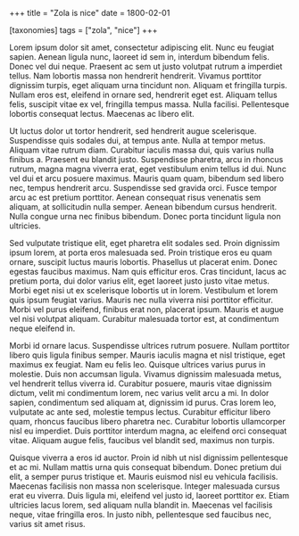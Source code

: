 +++
title = "Zola is nice"
date = 1800-02-01

[taxonomies]
tags = ["zola", "nice"]
+++

Lorem ipsum dolor sit amet, consectetur adipiscing elit. Nunc eu feugiat sapien. Aenean ligula nunc, laoreet id sem in,
interdum bibendum felis. Donec vel dui neque. Praesent ac sem ut justo volutpat rutrum a imperdiet tellus. Nam lobortis
massa non hendrerit hendrerit. Vivamus porttitor dignissim turpis, eget aliquam urna tincidunt non. Aliquam et fringilla
turpis. Nullam eros est, eleifend in ornare sed, hendrerit eget est. Aliquam tellus felis, suscipit vitae ex vel,
fringilla tempus massa. Nulla facilisi. Pellentesque lobortis consequat lectus. Maecenas ac libero elit.

<!-- more -->

Ut luctus dolor ut tortor hendrerit, sed hendrerit augue scelerisque. Suspendisse quis sodales dui, at tempus ante.
Nulla at tempor metus. Aliquam vitae rutrum diam. Curabitur iaculis massa dui, quis varius nulla finibus a. Praesent eu
blandit justo. Suspendisse pharetra, arcu in rhoncus rutrum, magna magna viverra erat, eget vestibulum enim tellus id
dui. Nunc vel dui et arcu posuere maximus. Mauris quam quam, bibendum sed libero nec, tempus hendrerit arcu. Suspendisse
sed gravida orci. Fusce tempor arcu ac est pretium porttitor. Aenean consequat risus venenatis sem aliquam, at
sollicitudin nulla semper. Aenean bibendum cursus hendrerit. Nulla congue urna nec finibus bibendum. Donec porta
tincidunt ligula non ultricies.

Sed vulputate tristique elit, eget pharetra elit sodales sed. Proin dignissim ipsum lorem, at porta eros malesuada sed.
Proin tristique eros eu quam ornare, suscipit luctus mauris lobortis. Phasellus ut placerat enim. Donec egestas faucibus
maximus. Nam quis efficitur eros. Cras tincidunt, lacus ac pretium porta, dui dolor varius elit, eget laoreet justo
justo vitae metus. Morbi eget nisi ut ex scelerisque lobortis ut in lorem. Vestibulum et lorem quis ipsum feugiat
varius. Mauris nec nulla viverra nisi porttitor efficitur. Morbi vel purus eleifend, finibus erat non, placerat ipsum.
Mauris et augue vel nisi volutpat aliquam. Curabitur malesuada tortor est, at condimentum neque eleifend in.

Morbi id ornare lacus. Suspendisse ultrices rutrum posuere. Nullam porttitor libero quis ligula finibus semper. Mauris
iaculis magna et nisl tristique, eget maximus ex feugiat. Nam eu felis leo. Quisque ultrices varius purus in molestie.
Duis non accumsan ligula. Vivamus dignissim malesuada metus, vel hendrerit tellus viverra id. Curabitur posuere, mauris
vitae dignissim dictum, velit mi condimentum lorem, nec varius velit arcu a mi. In dolor sapien, condimentum sed aliquam
at, dignissim id purus. Cras lorem leo, vulputate ac ante sed, molestie tempus lectus. Curabitur efficitur libero quam,
rhoncus faucibus libero pharetra nec. Curabitur lobortis ullamcorper nisl eu imperdiet. Duis porttitor interdum magna,
ac eleifend orci consequat vitae. Aliquam augue felis, faucibus vel blandit sed, maximus non turpis.

Quisque viverra a eros id auctor. Proin id nibh ut nisl dignissim pellentesque et ac mi. Nullam mattis urna quis
consequat bibendum. Donec pretium dui elit, a semper purus tristique et. Mauris euismod nisl eu vehicula facilisis.
Maecenas facilisis non massa non scelerisque. Integer malesuada cursus erat eu viverra. Duis ligula mi, eleifend vel
justo id, laoreet porttitor ex. Etiam ultricies lacus lorem, sed aliquam nulla blandit in. Maecenas vel facilisis neque,
vitae fringilla eros. In justo nibh, pellentesque sed faucibus nec, varius sit amet risus.